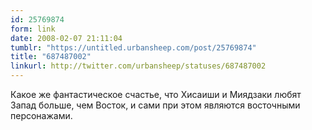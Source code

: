 ```yaml
---
id: 25769874
form: link
date: 2008-02-07 21:11:04
tumblr: "https://untitled.urbansheep.com/post/25769874"
title: "687487002"
linkurl: http://twitter.com/urbansheep/statuses/687487002
---
```

<p>Какое же фантастическое счастье, что Хисаиши и Миядзаки любят Запад больше, чем Восток, и сами при этом являются восточными персонажами.</p>
